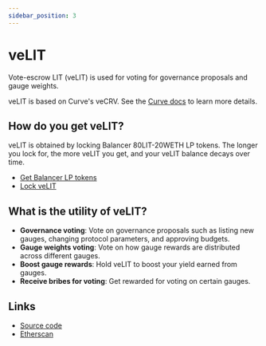 ```yaml
---
sidebar_position: 3
---
```


# veLIT

Vote-escrow LIT (veLIT) is used for voting for governance proposals and gauge weights.

veLIT is based on Curve's veCRV. See the [Curve docs](https://curve.readthedocs.io/dao-vecrv.html) to learn more details.

## How do you get veLIT?

veLIT is obtained by locking Balancer 80LIT-20WETH LP tokens. The longer you lock for, the more veLIT you get, and your veLIT balance decays over time.

- [Get Balancer LP tokens](https://app.balancer.fi/#/ethereum/pool/0x9232a548dd9e81bac65500b5e0d918f8ba93675c000200000000000000000423)
- [Lock veLIT](https://bunni.pro/escrow)

## What is the utility of veLIT?

- **Governance voting**: Vote on governance proposals such as listing new gauges, changing protocol parameters, and approving budgets.
- **Gauge weights voting**: Vote on how gauge rewards are distributed across different gauges.
- **Boost gauge rewards**: Hold veLIT to boost your yield earned from gauges.
- **Receive bribes for voting**: Get rewarded for voting on certain gauges.

## Links

- [Source code](https://github.com/timeless-fi/gauge-foundry)
- [Etherscan](https://etherscan.io/token/0xf17d23136b4fead139f54fb766c8795faae09660)
